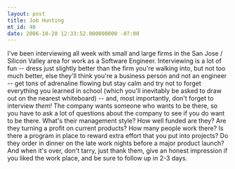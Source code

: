 ```yaml
---
layout: post
title: Job Hunting
mt_id: 40
date: 2006-10-20 12:33:52.000000000 -07:00
---
```

I've been interviewing all week with small and large firms in the San Jose / Silicon Valley area for work as a Software Engineer. Interviewing is a lot of fun -- dress just slightly better than the firm you're walking into, but not too much better, else they'll think you're a business person and not an engineer -- get tons of adrenaline flowing but stay calm and try not to forget everything you learned in school (which you'll inevitably be asked to draw out on the nearest whiteboard) -- and, most importantly, don't forget to interview <em>them! </em>The company wants someone who wants to be there, so you have to ask a lot of questions about the company to see if you do want to be there. What's their management style? How well funded are they? Are they turning a profit on current products? How many people work there? Is there a program in place to reward extra effort that you put into projects? Do they order in dinner on the late work nights before a major product launch? And when it's over, don't tarry, just thank them, give an honest impression if you liked the work place, and be sure to follow up in 2-3 days.
